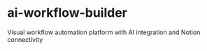 # ai-workflow-builder
Visual workflow automation platform with AI integration and Notion connectivity
